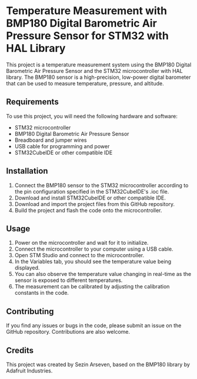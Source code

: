 # Temperature Measurement with BMP180 Digital Barometric Air Pressure Sensor for STM32 with HAL Library

This project is a temperature measurement system using the BMP180 Digital Barometric Air Pressure Sensor and the STM32 microcontroller with HAL library. The BMP180 sensor is a high-precision, low-power digital barometer that can be used to measure temperature, pressure, and altitude.

## Requirements
To use this project, you will need the following hardware and software:
- STM32 microcontroller
- BMP180 Digital Barometric Air Pressure Sensor
- Breadboard and jumper wires
- USB cable for programming and power
- STM32CubeIDE or other compatible IDE

## Installation
1. Connect the BMP180 sensor to the STM32 microcontroller according to the pin configuration specified in the STM32CubeIDE's .ioc file.
2. Download and install STM32CubeIDE or other compatible IDE.
3. Download and import the project files from this GitHub repository.
4. Build the project and flash the code onto the microcontroller.

## Usage
1. Power on the microcontroller and wait for it to initialize.
2. Connect the microcontroller to your computer using a USB cable.
3. Open STM Studio and connect to the microcontroller.
4. In the Variables tab, you should see the temperature value being displayed.
5. You can also observe the temperature value changing in real-time as the sensor is exposed to different temperatures.
6. The measurement can be calibrated by adjusting the calibration constants in the code.

## Contributing
If you find any issues or bugs in the code, please submit an issue on the GitHub repository. Contributions are also welcome.

## Credits
This project was created by Sezin Arseven, based on the BMP180 library by Adafruit Industries.
